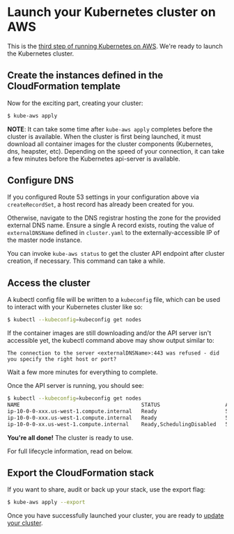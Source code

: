 # Launch your Kubernetes cluster on AWS

This is the [third step of running Kubernetes on AWS](README.md). We're ready to launch the Kubernetes cluster.

## Create the instances defined in the CloudFormation template

Now for the exciting part, creating your cluster:

```sh
$ kube-aws apply
```

**NOTE**: It can take some time after `kube-aws apply` completes before the cluster is available. When the cluster is first being launched, it must download all container images for the cluster components (Kubernetes, dns, heapster, etc). Depending on the speed of your connection, it can take a few minutes before the Kubernetes api-server is available.

## Configure DNS

If you configured Route 53 settings in your configuration above via `createRecordSet`, a host record has already been created for you.

Otherwise, navigate to the DNS registrar hosting the zone for the provided external DNS name. Ensure a single A record exists, routing the value of `externalDNSName` defined in `cluster.yaml` to the externally-accessible IP of the master node instance.

You can invoke `kube-aws status` to get the cluster API endpoint after cluster creation, if necessary. This command can take a while.

## Access the cluster

A kubectl config file will be written to a `kubeconfig` file, which can be used to interact with your Kubernetes cluster like so:

```sh
$ kubectl --kubeconfig=kubeconfig get nodes
```

If the container images are still downloading and/or the API server isn't accessible yet, the kubectl command above may show output similar to:

```
The connection to the server <externalDNSName>:443 was refused - did you specify the right host or port?
```

Wait a few more minutes for everything to complete.

Once the API server is running, you should see:

```sh
$ kubectl --kubeconfig=kubeconfig get nodes
NAME                                       STATUS                     AGE
ip-10-0-0-xxx.us-west-1.compute.internal   Ready                      5m
ip-10-0-0-xxx.us-west-1.compute.internal   Ready                      5m
ip-10-0-0-xx.us-west-1.compute.internal    Ready,SchedulingDisabled   5m
```

<div class="co-m-docs-next-step">
  <p><strong>You're all done!</strong> The cluster is ready to use.</p>
  <p>For full lifecycle information, read on below.</p>
</div>

## Export the CloudFormation stack

If you want to share, audit or back up your stack, use the export flag:

```sh
$ kube-aws apply --export
```

Once you have successfully launched your cluster, you are ready to [update your cluster][getting-started-step-4].

[getting-started-step-1]: step-1-configure.md
[getting-started-step-2]: step-2-render.md
[getting-started-step-3]: step-3-launch.md
[getting-started-step-4]: step-4-update.md
[getting-started-step-5]: step-5-add-node-pool.md
[getting-started-step-6]: step-6-configure-add-ons.md
[getting-started-step-7]: step-7-destroy.md
